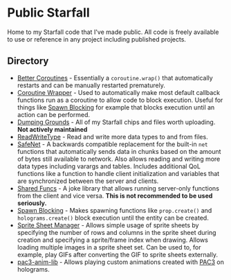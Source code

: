# Public Starfall
Home to my Starfall code that I've made public. All code is freely available to use or reference in any project including published projects.

## Directory
* [Better Coroutines](Better%20Coroutines) - Essentially a `coroutine.wrap()` that automatically restarts and can be manually restarted prematurely.
* [Coroutine Wrapper](Coroutine%20Wrapper) - Used to automatically make most default callback functions run as a coroutine to allow code to block execution. Useful for things like [Spawn Blocking](Spawn%20Blocking) for example that blocks execution until an action can be performed.
* [Dumping Grounds](Dumping%20Grounds) - All of my Starfall chips and files worth uploading. **Not actively maintained**
* [ReadWriteType](ReadWriteType) - Read and write more data types to and from files.
* [SafeNet](SafeNet) - A backwards compatible replacement for the built-in `net` functions that automatically sends data in chunks based on the amount of bytes still available to network. Also allows reading and writing more data types including varargs and tables. Includes additional QoL functions like a function to handle client initialization and variables that are synchronized between the server and clients.
* [Shared Funcs](Shared%20Funcs) - A joke library that allows running server-only functions from the client and vice versa. **This is not recommended to be used seriously.**
* [Spawn Blocking](Spawn%20Blocking) - Makes spawning functions like `prop.create()` and `holograms.create()` block execution until the entity can be created.
* [Sprite Sheet Manager](Sprite%20Sheet%20Manager) - Allows simple usage of sprite sheets by specifying the number of rows and columns in the sprite sheet during creation and specifying a sprite/frame index when drawing. Allows loading multiple images in a sprite sheet set. Can be used to, for example, play GIFs after converting the GIF to sprite sheets externally.
* [pac3-anim-lib](pac3-anim-lib) - Allows playing custom animations created with [PAC3](https://github.com/CapsAdmin/pac3) on holograms.